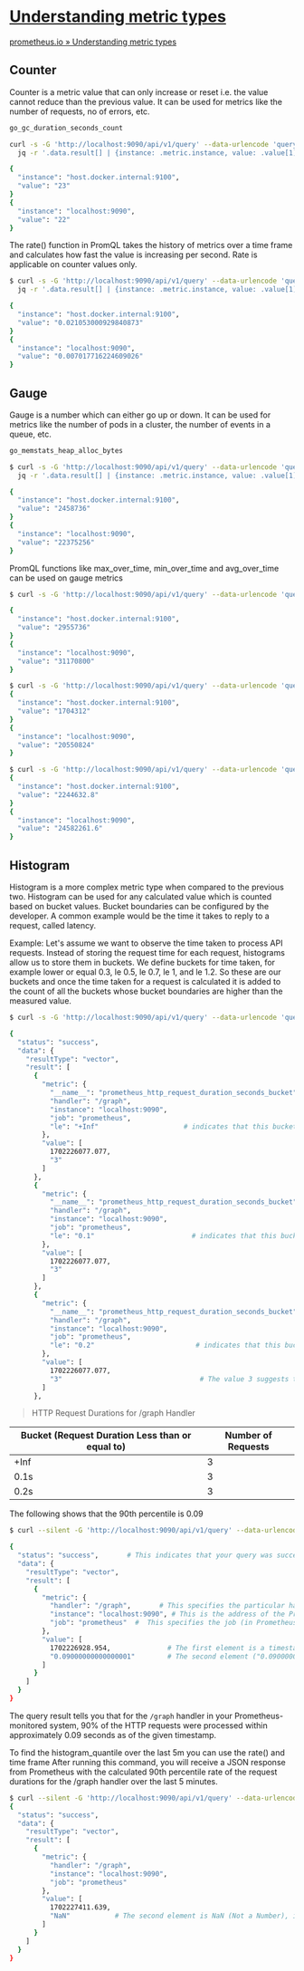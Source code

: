 # [Understanding metric types](https://prometheus.io/docs/tutorials/understanding_metric_types/)

[prometheus.io » Understanding metric types](https://prometheus.io/docs/tutorials/understanding_metric_types/)

## Counter

Counter is a metric value that can only increase or reset i.e. the value cannot reduce than the previous value. It can be used for metrics like the number of requests, no of errors, etc.

```bash
go_gc_duration_seconds_count
```

```bash
curl -s -G 'http://localhost:9090/api/v1/query' --data-urlencode 'query=go_gc_duration_seconds_count' | \
  jq -r '.data.result[] | {instance: .metric.instance, value: .value[1]}'

{
  "instance": "host.docker.internal:9100",
  "value": "23"
}
{
  "instance": "localhost:9090",
  "value": "22"
}
```

The rate() function in PromQL takes the history of metrics over a time frame and calculates how fast the value is increasing per second. Rate is applicable on counter values only.

```bash
$ curl -s -G 'http://localhost:9090/api/v1/query' --data-urlencode 'query=rate(go_gc_duration_seconds_count[5m])' | \
  jq -r '.data.result[] | {instance: .metric.instance, value: .value[1]}'

{
  "instance": "host.docker.internal:9100",
  "value": "0.021053000929840873"
}
{
  "instance": "localhost:9090",
  "value": "0.007017716224609026"
}
```

## Gauge

Gauge is a number which can either go up or down. It can be used for metrics like the number of pods in a cluster, the number of events in a queue, etc.

```bash
go_memstats_heap_alloc_bytes
```

```bash
$ curl -s -G 'http://localhost:9090/api/v1/query' --data-urlencode 'query=go_memstats_heap_alloc_bytes' | \
  jq -r '.data.result[] | {instance: .metric.instance, value: .value[1]}'

{
  "instance": "host.docker.internal:9100",
  "value": "2458736"
}
{
  "instance": "localhost:9090",
  "value": "22375256"
}
```

PromQL functions like max_over_time, min_over_time and avg_over_time can be used on gauge metrics

```bash
$ curl -s -G 'http://localhost:9090/api/v1/query' --data-urlencode 'query=max_over_time(go_memstats_heap_alloc_bytes[5m])' | jq -r '.data.result[] | {instance: .metric.instance, value: .value[1]}'

{
  "instance": "host.docker.internal:9100",
  "value": "2955736"
}
{
  "instance": "localhost:9090",
  "value": "31170800"
}
```

```bash
$ curl -s -G 'http://localhost:9090/api/v1/query' --data-urlencode 'query=min_over_time(go_memstats_heap_alloc_bytes[5m])' | jq -r '.data.result[] | {instance: .metric.instance, value: .value[1]}'
{
  "instance": "host.docker.internal:9100",
  "value": "1704312"
}
{
  "instance": "localhost:9090",
  "value": "20550824"
}
```

```bash
$ curl -s -G 'http://localhost:9090/api/v1/query' --data-urlencode 'query=avg_over_time(go_memstats_heap_alloc_bytes[5m])' | jq -r '.data.result[] | {instance: .metric.instance, value: .value[1]}'
{
  "instance": "host.docker.internal:9100",
  "value": "2244632.8"
}
{
  "instance": "localhost:9090",
  "value": "24582261.6"
}
```

## Histogram

Histogram is a more complex metric type when compared to the previous two. Histogram can be used for any calculated value which is counted based on bucket values. Bucket boundaries can be configured by the developer. A common example would be the time it takes to reply to a request, called latency.

Example: Let's assume we want to observe the time taken to process API requests. Instead of storing the request time for each request, histograms allow us to store them in buckets. We define buckets for time taken, for example lower or equal 0.3, le 0.5, le 0.7, le 1, and le 1.2. So these are our buckets and once the time taken for a request is calculated it is added to the count of all the buckets whose bucket boundaries are higher than the measured value.

```bash
$ curl -s -G 'http://localhost:9090/api/v1/query' --data-urlencode 'query=prometheus_http_request_duration_seconds_bucket{handler="/graph"}' | jq

{
  "status": "success",
  "data": {
    "resultType": "vector",
    "result": [
      {
        "metric": {
          "__name__": "prometheus_http_request_duration_seconds_bucket",
          "handler": "/graph",
          "instance": "localhost:9090",
          "job": "prometheus",
          "le": "+Inf"                     # indicates that this bucket includes all request durations. There is no upper limit to the durations captured in this bucket.
        },
        "value": [
          1702226077.077,
          "3"
        ]
      },
      {
        "metric": {
          "__name__": "prometheus_http_request_duration_seconds_bucket",
          "handler": "/graph",
          "instance": "localhost:9090",
          "job": "prometheus",
          "le": "0.1"                        # indicates that this bucket includes HTTP request durations that are less than or equal to 0.1 seconds.
        },
        "value": [
          1702226077.077,
          "3"
        ]
      },
      {
        "metric": {
          "__name__": "prometheus_http_request_duration_seconds_bucket",
          "handler": "/graph",
          "instance": "localhost:9090",
          "job": "prometheus",
          "le": "0.2"                         # indicates that this bucket includes HTTP request durations that are less than or equal to 0.2 seconds.
        },
        "value": [
          1702226077.077,
          "3"                                  # The value 3 suggests that there have been 3 HTTP requests for the /graph handler that had a duration of 0.2 seconds or less, up to the timestamp 1702226077.077.
        ]
      },
```

> HTTP Request Durations for /graph Handler

| Bucket (Request Duration Less than or equal to) | Number of Requests |
|-------------------------------------------------|--------------------|
| +Inf                                            | 3                  |
| 0.1s                                            | 3                  |
| 0.2s                                            | 3                  |

The following shows that the 90th percentile is 0.09

```bash
$ curl --silent -G 'http://localhost:9090/api/v1/query' --data-urlencode 'query=histogram_quantile(0.9, prometheus_http_request_duration_seconds_bucket{handler="/graph"})' | jq

{
  "status": "success",       # This indicates that your query was successfully processed by the Prometheus server.
  "data": {
    "resultType": "vector",
    "result": [
      {
        "metric": {
          "handler": "/graph",       # This specifies the particular handler for which the data is relevant.
          "instance": "localhost:9090", # This is the address of the Prometheus instance from which the metric is collected.
          "job": "prometheus"  #  This specifies the job (in Prometheus terms) that generated the metric.
        },
        "value": [
          1702226928.954,              # The first element is a timestamp (1702226928.954), represented in Unix time format.
          "0.09000000000000001"        # The second element ("0.09000000000000001") represents the calculated value for the 90th percentile of the HTTP request durations for the /graph handler. In this case, it means that 90% of the HTTP requests to the /graph handler were completed in 0.09 seconds or less.
        ]
      }
    ]
  }
}
```

The query result tells you that for the `/graph` handler in your Prometheus-monitored system, 90% of the HTTP requests were processed within approximately 0.09 seconds as of the given timestamp.

To find the histogram_quantile over the last 5m you can use the rate() and time frame
After running this command, you will receive a JSON response from Prometheus with the calculated 90th percentile rate of the request durations for the /graph handler over the last 5 minutes.

```bash
$ curl --silent -G 'http://localhost:9090/api/v1/query' --data-urlencode 'query=histogram_quantile(0.9, rate(prometheus_http_request_duration_seconds_bucket{handler="/graph"}[5m]))' | jq
{
  "status": "success",
  "data": {
    "resultType": "vector",
    "result": [
      {
        "metric": {
          "handler": "/graph",
          "instance": "localhost:9090",
          "job": "prometheus"
        },
        "value": [
          1702227411.639,
          "NaN"           # The second element is NaN (Not a Number), indicating that the 90th percentile of the rate of request durations could not be calculated for the specified interval and conditions.
        ]
      }
    ]
  }
}
```
